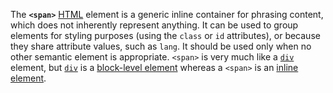 The **`<span>`** [HTML](https://developer.mozilla.org/en-US/docs/Web/HTML) element is a generic inline container for phrasing content, which does not inherently represent anything. It can be used to group elements for styling purposes (using the `class` or `id` attributes), or because they share attribute values, such as `lang`. It should be used only when no other semantic element is appropriate. `<span>` is very much like a [`div`](div!) element, but [`div`](div!) is a [block-level element](https://developer.mozilla.org/en-US/docs/Web/HTML/Block-level_elements) whereas a `<span>` is an [inline element](https://developer.mozilla.org/en-US/docs/Web/HTML/Inline_elements).
